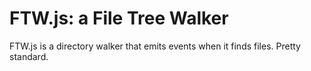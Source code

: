 FTW.js: a File Tree Walker
==========================

FTW.js is a directory walker that emits events when it finds files. Pretty 
standard.

